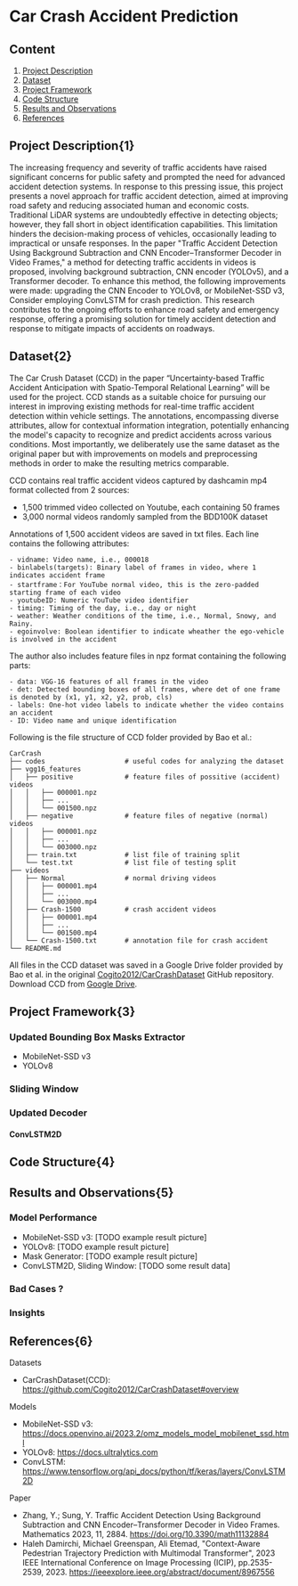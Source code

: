 # Car Crash Accident Prediction


## Content

1. [Project Description](1)
2. [Dataset](2)
3. [Project Framework](3)
4. [Code Structure](4)
5. [Results and Observations](5)
6. [References](6)

## Project Description{1}

The increasing frequency and severity of traffic accidents have raised significant concerns for public safety and prompted the need for advanced accident detection systems. In response to this pressing issue, this project presents a novel approach for traffic accident detection, aimed at improving road safety and reducing associated human and economic costs. Traditional LiDAR systems are undoubtedly effective in detecting objects; however, they fall short in object identification capabilities. This limitation hinders the decision-making process of vehicles, occasionally leading to impractical or unsafe responses. In the paper "Traffic Accident Detection Using Background Subtraction and CNN Encoder–Transformer Decoder in Video Frames," a method for detecting traffic accidents in videos is proposed, involving background subtraction, CNN encoder (YOLOv5), and a Transformer decoder. To enhance this method, the following improvements were made: upgrading the CNN Encoder to YOLOv8, or MobileNet-SSD v3, Consider employing ConvLSTM for crash prediction. This research contributes to the ongoing efforts to enhance road safety and emergency response, offering a promising solution for timely accident detection and response to mitigate impacts of accidents on roadways.


## Dataset{2}

The Car Crush Dataset (CCD) in the paper “Uncertainty-based Traffic Accident Anticipation with Spatio-Temporal Relational Learning” will be used for the project. CCD stands as a suitable choice for pursuing our interest in improving existing methods for real-time traffic accident detection within vehicle settings. The annotations, encompassing diverse attributes, allow for contextual information integration, potentially enhancing the model's capacity to recognize and predict accidents across various conditions. Most importantly, we deliberately use the same dataset as the original paper but with improvements on models and preprocessing methods in order to make the resulting metrics comparable. 

CCD contains real traffic accident videos captured by dashcamin mp4 format collected from 2 sources: 
* 1,500 trimmed video collected on Youtube, each containing 50 frames
* 3,000 normal videos randomly sampled from the BDD100K dataset

Annotations of 1,500 accident videos are saved in txt files. Each line contains the following attributes:
```
- vidname: Video name, i.e., 000018
- binlabels(targets): Binary label of frames in video, where 1 indicates accident frame
- startframe：For YouTube normal video, this is the zero-padded starting frame of each video
- youtubeID: Numeric YouTube video identifier
- timing: Timing of the day, i.e., day or night
- weather: Weather conditions of the time, i.e., Normal, Snowy, and Rainy.
- egoinvolve: Boolean identifier to indicate wheather the ego-vehicle is involved in the accident
```

The author also includes feature files in npz format containing the following parts:
```
- data: VGG-16 features of all frames in the video
- det: Detected bounding boxes of all frames, where det of one frame is denoted by (x1, y1, x2, y2, prob, cls)
- labels: One-hot video labels to indicate whether the video contains an accident
- ID: Video name and unique identification
```

Following is the file structure of CCD folder provided by Bao et al.:
```
CarCrash
├── codes                    # useful codes for analyzing the dataset
├── vgg16_features
│   ├── positive             # feature files of possitive (accident) videos
│   │   ├── 000001.npz
│   │   ├── ...
│   │   └── 001500.npz
│   ├── negative             # feature files of negative (normal) videos
│   │   ├── 000001.npz
│   │   ├── ...
│   │   └── 003000.npz
│   ├── train.txt            # list file of training split 
│   └── test.txt             # list file of testing split 
├── videos
│   ├── Normal               # normal driving videos
│   │   ├── 000001.mp4
│   │   ├── ...
│   │   └── 003000.mp4
│   ├── Crash-1500           # crash accident videos
│   │   ├── 000001.mp4
│   │   ├── ...
│   │   └── 001500.mp4
│   └── Crash-1500.txt       # annotation file for crash accident
└── README.md
```

All files in the CCD dataset was saved in a Google Drive folder provided by Bao et al. in the original [Cogito2012/CarCrashDataset](https://github.com/Cogito2012/CarCrashDataset#overview) GitHub repository. Download CCD from [Google Drive](https://drive.google.com/drive/folders/1NUwC-bkka0-iPqhEhIgsXWtj0DA2MR-F).



## Project Framework{3}

### Updated Bounding Box Masks Extractor
* MobileNet-SSD v3
* YOLOv8
### Sliding Window
### Updated Decoder
#### ConvLSTM2D


## Code Structure{4}

## Results and Observations{5}

### Model Performance
* MobileNet-SSD v3: [TODO example result picture]
* YOLOv8: [TODO example result picture]
* Mask Generator: [TODO example result picture]
* ConvLSTM2D, Sliding Window: [TODO some result data]
### Bad Cases ?

### Insights

## References{6}
Datasets
* CarCrashDataset(CCD): https://github.com/Cogito2012/CarCrashDataset#overview

Models
* MobileNet-SSD v3: https://docs.openvino.ai/2023.2/omz_models_model_mobilenet_ssd.html
* YOLOv8: https://docs.ultralytics.com
* ConvLSTM: https://www.tensorflow.org/api_docs/python/tf/keras/layers/ConvLSTM2D

Paper
* Zhang, Y.; Sung, Y. Traffic Accident Detection Using Background Subtraction and CNN Encoder–Transformer Decoder in Video Frames. Mathematics 2023, 11, 2884. https://doi.org/10.3390/math11132884
* Haleh Damirchi, Michael Greenspan, Ali Etemad, "Context-Aware Pedestrian Trajectory Prediction with Multimodal Transformer", 2023 IEEE International Conference on Image Processing (ICIP), pp.2535-2539, 2023.  https://ieeexplore.ieee.org/abstract/document/8967556
